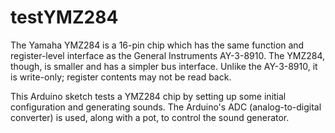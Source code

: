 # testYMZ284
The Yamaha YMZ284 is a 16-pin chip which has the same function and register-level interface as the General Instruments AY-3-8910.
The YMZ284, though, is smaller and has a simpler bus interface.
Unlike the AY-3-8910, it is write-only; register contents may not be read back.

This Arduino sketch tests a YMZ284 chip by setting up some initial configuration and generating sounds.
The Arduino's ADC (analog-to-digital converter) is used, along with a pot, to control the sound generator.

